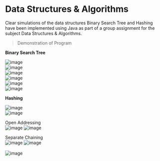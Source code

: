 # Data Structures &amp; Algorithms
Clear simulations of the data structures Binary Search Tree and Hashing have been implemented using Java as part of a group assignment for the subject Data Structures &amp; Algorithms.

> Demonstration of Program 

**Binary Search Tree**

![image](https://user-images.githubusercontent.com/106059007/210785490-30745857-a7ac-44f7-8ef2-c097f4ef06f1.png) <br />
![image](https://user-images.githubusercontent.com/106059007/210785554-647036d8-ac0f-4c19-ac67-3f25e373c637.png) <br />
![image](https://user-images.githubusercontent.com/106059007/210785607-dff30b87-91c1-4628-9d2d-0ba6309ea62c.png) <br />
![image](https://user-images.githubusercontent.com/106059007/210785653-02328cd3-0d76-4a5c-8bbb-33fbc335f88a.png) <br />
![image](https://user-images.githubusercontent.com/106059007/210785691-6c913e0f-434c-4b5e-82a6-2fdff902c44b.png) <br />
![image](https://user-images.githubusercontent.com/106059007/210785745-1aba8d3e-deb0-43c1-9e4b-283fc758ffcb.png) <br />

**Hashing**

![image](https://user-images.githubusercontent.com/106059007/210790699-8d2c4d9f-00bc-455f-a77d-126907cf08c4.png) <br />
![image](https://user-images.githubusercontent.com/106059007/210790748-b5575777-b20b-4e4d-9c18-85eb6395256a.png) <br />

Open Addressing <br />
![image](https://user-images.githubusercontent.com/106059007/210790801-613d4313-4498-420c-bf20-20901d8da606.png)
![image](https://user-images.githubusercontent.com/106059007/210790834-38a9e3b4-418f-4010-a4ab-6f20a144c636.png) <br />

Separate Chaining <br />
![image](https://user-images.githubusercontent.com/106059007/210790982-b67f3fde-12d0-4636-b324-995d48322c2f.png)
![image](https://user-images.githubusercontent.com/106059007/210791033-68cbfe1e-2183-4e4e-b434-1bffbaa2f6bf.png) <br /><br />
![image](https://user-images.githubusercontent.com/106059007/210790905-5f6dcf7f-44fb-46b0-8b2f-5b900bb36c6d.png)


